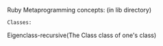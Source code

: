 Ruby Metaprogramming concepts: (in lib directory)

    Classes:

Eigenclass-recursive(The Class class of one's class)

